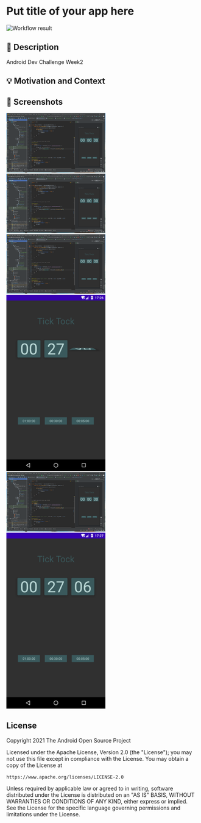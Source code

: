 # Put title of your app here

<!--- Replace <OWNER> with your Github Username and <REPOSITORY> with the name of your repository. -->
<!--- You can find both of these in the url bar when you open your repository in github. -->
![Workflow result](https://github.com/JamesJian1988/AndroidDevChallengeWeek2/workflows/Check/badge.svg)


## :scroll: Description
<!--- Describe your app in one or two sentences -->
Android Dev Challenge Week2

## :bulb: Motivation and Context
<!--- Optionally point readers to interesting parts of your submission. -->
<!--- What are you especially proud of? -->


## :camera_flash: Screenshots
<!-- You can add more screenshots here if you like -->
<img src="/results/screenshot_1.png" width="260">&emsp;<img src="/results/screenshot_1.png" width="260">
<img src="/results/screenshot_1.png" width="260">&emsp;<img src="/results/screenshot_2.png" width="260">
<img src="/results/screenshot_1.png" width="260">&emsp;<img src="/results/screenshot_3.png" width="260">
## License

Copyright 2021 The Android Open Source Project

Licensed under the Apache License, Version 2.0 (the "License");
you may not use this file except in compliance with the License.
You may obtain a copy of the License at

    https://www.apache.org/licenses/LICENSE-2.0

Unless required by applicable law or agreed to in writing, software
distributed under the License is distributed on an "AS IS" BASIS,
WITHOUT WARRANTIES OR CONDITIONS OF ANY KIND, either express or implied.
See the License for the specific language governing permissions and
limitations under the License.
